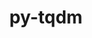 ---
title: "py-tqdm"
layout: cache
categories: [package, develop-2025-01-19]
meta: {"versions": ["4.66.3"], "compilers": ["gcc@=11.4.0", "gcc@=13.2.0", "gcc@=9.4.0", "oneapi@=2024.2.1"], "oss": ["ubuntu20.04", "ubuntu22.04", "ubuntu24.04"], "platforms": ["linux"], "targets": ["aarch64", "ppc64le", "x86_64_v3"], "stacks": ["e4s", "e4s-oneapi", "e4s-power", "ml-linux-aarch64-cpu", "ml-linux-aarch64-cuda", "ml-linux-x86_64-cpu", "ml-linux-x86_64-cuda", "ml-linux-x86_64-rocm", "root"], "num_specs": 17, "num_specs_by_stack": {"e4s-power": 2, "root": 17, "e4s": 5, "e4s-oneapi": 2, "ml-linux-aarch64-cpu": 4, "ml-linux-aarch64-cuda": 4, "ml-linux-x86_64-cpu": 4, "ml-linux-x86_64-cuda": 4, "ml-linux-x86_64-rocm": 2}}
spec_details: [{"hash": "pszprl77e37g4ldm76pl3pqfyp6drq66", "compiler": "gcc@=9.4.0", "versions": ["4.66.3"], "os": "ubuntu20.04", "platform": "linux", "target": "ppc64le", "variants": ["build_system=python_pip", "~notebook", "~telegram"], "stacks": ["e4s-power", "root"], "size": "-", "tarball": "https://binaries.spack.io/develop-2025-01-19/build_cache/linux-ubuntu20.04-ppc64le/gcc-9.4.0/py-tqdm-4.66.3/linux-ubuntu20.04-ppc64le-gcc-9.4.0-py-tqdm-4.66.3-pszprl77e37g4ldm76pl3pqfyp6drq66.spack"}, {"hash": "i7ylwkmukhzuxq6qn47ai4u4c2srvolg", "compiler": "gcc@=9.4.0", "versions": ["4.66.3"], "os": "ubuntu20.04", "platform": "linux", "target": "ppc64le", "variants": ["build_system=python_pip", "~notebook", "~telegram"], "stacks": ["e4s-power", "root"], "size": "-", "tarball": "https://binaries.spack.io/develop-2025-01-19/build_cache/linux-ubuntu20.04-ppc64le/gcc-9.4.0/py-tqdm-4.66.3/linux-ubuntu20.04-ppc64le-gcc-9.4.0-py-tqdm-4.66.3-i7ylwkmukhzuxq6qn47ai4u4c2srvolg.spack"}, {"hash": "uftrreryg5dcjzeqtbk5tcpwbvg56rrt", "compiler": "gcc@=11.4.0", "versions": ["4.66.3"], "os": "ubuntu22.04", "platform": "linux", "target": "x86_64_v3", "variants": ["build_system=python_pip", "~notebook", "~telegram"], "stacks": ["root", "e4s"], "size": "-", "tarball": "https://binaries.spack.io/develop-2025-01-19/build_cache/linux-ubuntu22.04-x86_64_v3/gcc-11.4.0/py-tqdm-4.66.3/linux-ubuntu22.04-x86_64_v3-gcc-11.4.0-py-tqdm-4.66.3-uftrreryg5dcjzeqtbk5tcpwbvg56rrt.spack"}, {"hash": "lndgjadhltsslbjes7g3jy26iy5ev2zk", "compiler": "gcc@=11.4.0", "versions": ["4.66.3"], "os": "ubuntu22.04", "platform": "linux", "target": "x86_64_v3", "variants": ["build_system=python_pip", "~notebook", "~telegram"], "stacks": ["root", "e4s"], "size": "-", "tarball": "https://binaries.spack.io/develop-2025-01-19/build_cache/linux-ubuntu22.04-x86_64_v3/gcc-11.4.0/py-tqdm-4.66.3/linux-ubuntu22.04-x86_64_v3-gcc-11.4.0-py-tqdm-4.66.3-lndgjadhltsslbjes7g3jy26iy5ev2zk.spack"}, {"hash": "ab3qe3nxhpykswlzfjvzuor2ke24k3cq", "compiler": "gcc@=11.4.0", "versions": ["4.66.3"], "os": "ubuntu22.04", "platform": "linux", "target": "x86_64_v3", "variants": ["build_system=python_pip", "~notebook", "~telegram"], "stacks": ["root", "e4s"], "size": "-", "tarball": "https://binaries.spack.io/develop-2025-01-19/build_cache/linux-ubuntu22.04-x86_64_v3/gcc-11.4.0/py-tqdm-4.66.3/linux-ubuntu22.04-x86_64_v3-gcc-11.4.0-py-tqdm-4.66.3-ab3qe3nxhpykswlzfjvzuor2ke24k3cq.spack"}, {"hash": "5vtvvjhesu7oxoucskbliwmnvfwyzpjv", "compiler": "gcc@=11.4.0", "versions": ["4.66.3"], "os": "ubuntu22.04", "platform": "linux", "target": "x86_64_v3", "variants": ["build_system=python_pip", "~notebook", "~telegram"], "stacks": ["root", "e4s"], "size": "-", "tarball": "https://binaries.spack.io/develop-2025-01-19/build_cache/linux-ubuntu22.04-x86_64_v3/gcc-11.4.0/py-tqdm-4.66.3/linux-ubuntu22.04-x86_64_v3-gcc-11.4.0-py-tqdm-4.66.3-5vtvvjhesu7oxoucskbliwmnvfwyzpjv.spack"}, {"hash": "husxhpml2ijvpudk4jsotin4h5d3fx25", "compiler": "gcc@=11.4.0", "versions": ["4.66.3"], "os": "ubuntu22.04", "platform": "linux", "target": "x86_64_v3", "variants": ["build_system=python_pip", "~notebook", "~telegram"], "stacks": ["root", "e4s"], "size": "-", "tarball": "https://binaries.spack.io/develop-2025-01-19/build_cache/linux-ubuntu22.04-x86_64_v3/gcc-11.4.0/py-tqdm-4.66.3/linux-ubuntu22.04-x86_64_v3-gcc-11.4.0-py-tqdm-4.66.3-husxhpml2ijvpudk4jsotin4h5d3fx25.spack"}, {"hash": "szddsxtmymgwmlurjox2yk4o2hcy4q5k", "compiler": "oneapi@=2024.2.1", "versions": ["4.66.3"], "os": "ubuntu22.04", "platform": "linux", "target": "x86_64_v3", "variants": ["build_system=python_pip", "~notebook", "~telegram"], "stacks": ["e4s-oneapi", "root"], "size": "-", "tarball": "https://binaries.spack.io/develop-2025-01-19/build_cache/linux-ubuntu22.04-x86_64_v3/oneapi-2024.2.1/py-tqdm-4.66.3/linux-ubuntu22.04-x86_64_v3-oneapi-2024.2.1-py-tqdm-4.66.3-szddsxtmymgwmlurjox2yk4o2hcy4q5k.spack"}, {"hash": "j2w5nynhk44hrtjq33psennpdmxbgqg4", "compiler": "oneapi@=2024.2.1", "versions": ["4.66.3"], "os": "ubuntu22.04", "platform": "linux", "target": "x86_64_v3", "variants": ["build_system=python_pip", "~notebook", "~telegram"], "stacks": ["e4s-oneapi", "root"], "size": "-", "tarball": "https://binaries.spack.io/develop-2025-01-19/build_cache/linux-ubuntu22.04-x86_64_v3/oneapi-2024.2.1/py-tqdm-4.66.3/linux-ubuntu22.04-x86_64_v3-oneapi-2024.2.1-py-tqdm-4.66.3-j2w5nynhk44hrtjq33psennpdmxbgqg4.spack"}, {"hash": "45j77gngrim2vfrzhammzddcmf4s2lk6", "compiler": "gcc@=13.2.0", "versions": ["4.66.3"], "os": "ubuntu24.04", "platform": "linux", "target": "aarch64", "variants": ["build_system=python_pip", "~notebook", "~telegram"], "stacks": ["ml-linux-aarch64-cpu", "root", "ml-linux-aarch64-cuda"], "size": "-", "tarball": "https://binaries.spack.io/develop-2025-01-19/build_cache/linux-ubuntu24.04-aarch64/gcc-13.2.0/py-tqdm-4.66.3/linux-ubuntu24.04-aarch64-gcc-13.2.0-py-tqdm-4.66.3-45j77gngrim2vfrzhammzddcmf4s2lk6.spack"}, {"hash": "4w6kfyw37guhsc7jxcaki6wb7bpu7zj5", "compiler": "gcc@=13.2.0", "versions": ["4.66.3"], "os": "ubuntu24.04", "platform": "linux", "target": "aarch64", "variants": ["build_system=python_pip", "~notebook", "~telegram"], "stacks": ["ml-linux-aarch64-cpu", "root", "ml-linux-aarch64-cuda"], "size": "-", "tarball": "https://binaries.spack.io/develop-2025-01-19/build_cache/linux-ubuntu24.04-aarch64/gcc-13.2.0/py-tqdm-4.66.3/linux-ubuntu24.04-aarch64-gcc-13.2.0-py-tqdm-4.66.3-4w6kfyw37guhsc7jxcaki6wb7bpu7zj5.spack"}, {"hash": "hjl4ibvrtowkaww324bcy26rpxozqutc", "compiler": "gcc@=13.2.0", "versions": ["4.66.3"], "os": "ubuntu24.04", "platform": "linux", "target": "aarch64", "variants": ["build_system=python_pip", "~notebook", "~telegram"], "stacks": ["ml-linux-aarch64-cpu", "root", "ml-linux-aarch64-cuda"], "size": "-", "tarball": "https://binaries.spack.io/develop-2025-01-19/build_cache/linux-ubuntu24.04-aarch64/gcc-13.2.0/py-tqdm-4.66.3/linux-ubuntu24.04-aarch64-gcc-13.2.0-py-tqdm-4.66.3-hjl4ibvrtowkaww324bcy26rpxozqutc.spack"}, {"hash": "wtoqglviwcwccx47lqyg36zhp6wmmvxn", "compiler": "gcc@=13.2.0", "versions": ["4.66.3"], "os": "ubuntu24.04", "platform": "linux", "target": "aarch64", "variants": ["build_system=python_pip", "~notebook", "~telegram"], "stacks": ["ml-linux-aarch64-cpu", "root", "ml-linux-aarch64-cuda"], "size": "-", "tarball": "https://binaries.spack.io/develop-2025-01-19/build_cache/linux-ubuntu24.04-aarch64/gcc-13.2.0/py-tqdm-4.66.3/linux-ubuntu24.04-aarch64-gcc-13.2.0-py-tqdm-4.66.3-wtoqglviwcwccx47lqyg36zhp6wmmvxn.spack"}, {"hash": "7dvnkdnu5piro7w7qqsshoaiomfmvlje", "compiler": "gcc@=13.2.0", "versions": ["4.66.3"], "os": "ubuntu24.04", "platform": "linux", "target": "x86_64_v3", "variants": ["build_system=python_pip", "~notebook", "~telegram"], "stacks": ["ml-linux-x86_64-cpu", "ml-linux-x86_64-cuda", "ml-linux-x86_64-rocm", "root"], "size": "-", "tarball": "https://binaries.spack.io/develop-2025-01-19/build_cache/linux-ubuntu24.04-x86_64_v3/gcc-13.2.0/py-tqdm-4.66.3/linux-ubuntu24.04-x86_64_v3-gcc-13.2.0-py-tqdm-4.66.3-7dvnkdnu5piro7w7qqsshoaiomfmvlje.spack"}, {"hash": "r5obrj4ohjqrwxgpgerb74nz4n2q5zwk", "compiler": "gcc@=13.2.0", "versions": ["4.66.3"], "os": "ubuntu24.04", "platform": "linux", "target": "x86_64_v3", "variants": ["build_system=python_pip", "~notebook", "~telegram"], "stacks": ["ml-linux-x86_64-cpu", "ml-linux-x86_64-cuda", "root"], "size": "-", "tarball": "https://binaries.spack.io/develop-2025-01-19/build_cache/linux-ubuntu24.04-x86_64_v3/gcc-13.2.0/py-tqdm-4.66.3/linux-ubuntu24.04-x86_64_v3-gcc-13.2.0-py-tqdm-4.66.3-r5obrj4ohjqrwxgpgerb74nz4n2q5zwk.spack"}, {"hash": "spiwpgqxcnrjhxj65sphwaeqzcya6jup", "compiler": "gcc@=13.2.0", "versions": ["4.66.3"], "os": "ubuntu24.04", "platform": "linux", "target": "x86_64_v3", "variants": ["build_system=python_pip", "~notebook", "~telegram"], "stacks": ["ml-linux-x86_64-cpu", "ml-linux-x86_64-cuda", "root"], "size": "-", "tarball": "https://binaries.spack.io/develop-2025-01-19/build_cache/linux-ubuntu24.04-x86_64_v3/gcc-13.2.0/py-tqdm-4.66.3/linux-ubuntu24.04-x86_64_v3-gcc-13.2.0-py-tqdm-4.66.3-spiwpgqxcnrjhxj65sphwaeqzcya6jup.spack"}, {"hash": "iz6nwgrau72sa7ms54jyf5bet5vpudci", "compiler": "gcc@=13.2.0", "versions": ["4.66.3"], "os": "ubuntu24.04", "platform": "linux", "target": "x86_64_v3", "variants": ["build_system=python_pip", "~notebook", "~telegram"], "stacks": ["ml-linux-x86_64-cpu", "ml-linux-x86_64-cuda", "ml-linux-x86_64-rocm", "root"], "size": "-", "tarball": "https://binaries.spack.io/develop-2025-01-19/build_cache/linux-ubuntu24.04-x86_64_v3/gcc-13.2.0/py-tqdm-4.66.3/linux-ubuntu24.04-x86_64_v3-gcc-13.2.0-py-tqdm-4.66.3-iz6nwgrau72sa7ms54jyf5bet5vpudci.spack"}]
---